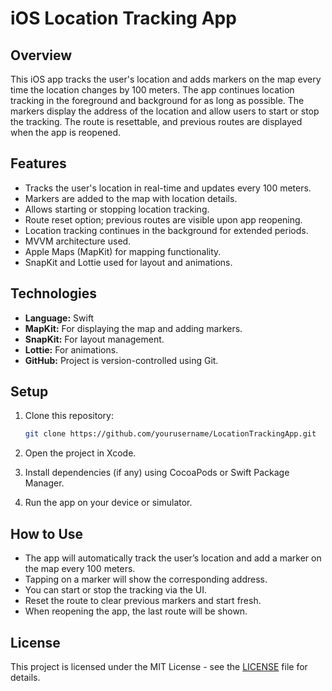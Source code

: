 
# iOS Location Tracking App

## Overview

This iOS app tracks the user's location and adds markers on the map every time the location changes by 100 meters. The app continues location tracking in the foreground and background for as long as possible. The markers display the address of the location and allow users to start or stop the tracking. The route is resettable, and previous routes are displayed when the app is reopened.

## Features

- Tracks the user's location in real-time and updates every 100 meters.
- Markers are added to the map with location details.
- Allows starting or stopping location tracking.
- Route reset option; previous routes are visible upon app reopening.
- Location tracking continues in the background for extended periods.
- MVVM architecture used.
- Apple Maps (MapKit) for mapping functionality.
- SnapKit and Lottie used for layout and animations.

## Technologies

- **Language:** Swift
- **MapKit:** For displaying the map and adding markers.
- **SnapKit:** For layout management.
- **Lottie:** For animations.
- **GitHub:** Project is version-controlled using Git.

## Setup

1. Clone this repository:
   ```bash
   git clone https://github.com/yourusername/LocationTrackingApp.git
   ```

2. Open the project in Xcode.

3. Install dependencies (if any) using CocoaPods or Swift Package Manager.

4. Run the app on your device or simulator.

## How to Use

- The app will automatically track the user’s location and add a marker on the map every 100 meters.
- Tapping on a marker will show the corresponding address.
- You can start or stop the tracking via the UI.
- Reset the route to clear previous markers and start fresh.
- When reopening the app, the last route will be shown.

## License

This project is licensed under the MIT License - see the [LICENSE](LICENSE) file for details.
